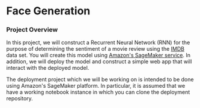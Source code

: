 # Face Generation

### Project Overview

In this project, we will construct a Recurrent Neural Network (RNN) for the purpose of determining the sentiment of a movie review using the [IMDB](https://www.imdb.com/) data set. You will create this model using [Amazon's SageMaker service](https://aws.amazon.com/pm/sagemaker/?nc1=h_ls). In addition, we will deploy the model and construct a simple web app that will interact with the deployed model.

The deployment project which we will be working on is intended to be done using Amazon's SageMaker platform. In particular, it is assumed that we have a working notebook instance in which you can clone the deployment repository.
